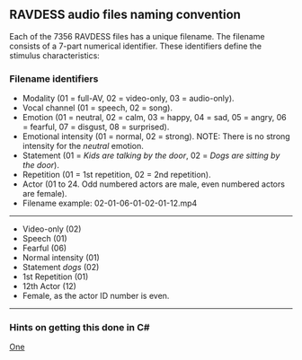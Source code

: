 ## RAVDESS audio files naming convention

Each of the 7356 RAVDESS files has a unique filename. The filename consists of a 7-part numerical identifier. These identifiers define the stimulus characteristics:

### Filename identifiers 

* Modality (01 = full-AV, 02 = video-only, 03 = audio-only).
* Vocal channel (01 = speech, 02 = song).
* Emotion (01 = neutral, 02 = calm, 03 = happy, 04 = sad, 05 = angry, 06 = fearful, 07 = disgust, 08 = surprised).
* Emotional intensity (01 = normal, 02 = strong). NOTE: There is no strong intensity for the _neutral_ emotion.
* Statement (01 = _Kids are talking by the door_, 02 = _Dogs are sitting by the door_).
* Repetition (01 = 1st repetition, 02 = 2nd repetition).
* Actor (01 to 24. Odd numbered actors are male, even numbered actors are female).
* Filename example: 02-01-06-01-02-01-12.mp4 
---
- Video-only (02)
- Speech (01)
- Fearful (06)
- Normal intensity (01)
- Statement _dogs_ (02)
- 1st Repetition (01)
- 12th Actor (12)
- Female, as the actor ID number is even.
---
### Hints on getting this done in C#

[One](https://github.com/yfliao/Emotion-Classification-Ravdess/blob/master/EmotionsRecognition.ipynb)
